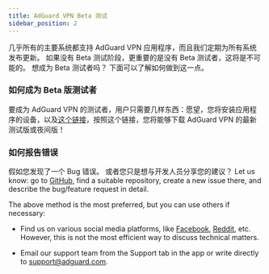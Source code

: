 ```yaml
---
title: AdGuard VPN Beta 测试
sidebar_position: 2
---
```


几乎所有的主要系统都支持 AdGuard VPN 应用程序，而且我们定期为所有系统发布更新。 如果没有 Beta 测试阶段，更重要的是没有 Beta 测试者，这将是不可能的。 想成为 Beta 测试者吗？ 下面可以了解如何做到这一点。

### 如何成为 Beta 版测试者

要成为 AdGuard VPN 的测试者，用户只需要几样东西：愿望，您将安装应用程序的设备，以及[这个链接](https://adguard-vpn.com/en/beta.html)，按照这个链接，您将能够下载 AdGuard VPN 的最新测试版或夜间版！

### 如何报告错误

假如您发现了一个 Bug 错误。 或者您只是想与开发人员分享您的建议？ Let us know: go to [GitHub](https://github.com/AdguardTeam/), find a suitable repository, create a new issue there, and describe the bug/feature request in detail.

The above method is the most preferred, but you can use others if necessary:

- Find us on various social media platforms, like [Facebook](https://www.facebook.com/AdguardEn/), [Reddit](https://www.reddit.com/r/Adguard/), etc. However, this is not the most efficient way to discuss technical matters.

- Email our support team from the Support tab in the app or write directly to [support@adguard.com](mailto:support@adguard.com).
